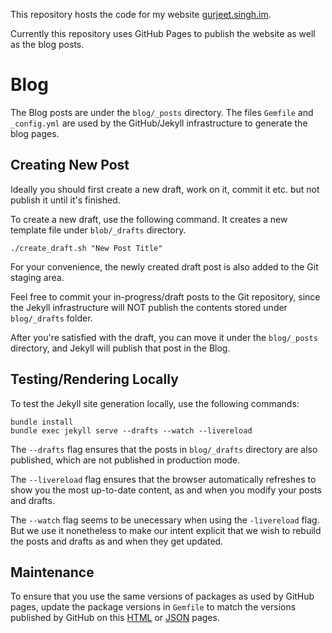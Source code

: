 This repository hosts the code for my website [gurjeet.singh.im][gurjeet].

Currently this repository uses GitHub Pages to publish the website as well as
the blog posts.

[gurjeet]: gurjeet.singh.im

Blog
====

The Blog posts are under the `blog/_posts` directory.  The files `Gemfile` and
`_config.yml` are used by the GitHub/Jekyll infrastructure to generate the blog
pages.

Creating New Post
-----------------

Ideally you should first create a new draft, work on it, commit it etc. but not
publish it until it's finished.

To create a new draft, use the following command. It creates a new template file
under `blob/_drafts` directory.

    ./create_draft.sh "New Post Title"

For your convenience, the newly created draft post is also added to the Git
staging area.

Feel free to commit your in-progress/draft posts to the Git repository, since
the Jekyll infrastructure will NOT publish the contents stored under
`blog/_drafts` folder.

After you're satisfied with the draft, you can move it under the `blog/_posts`
directory, and Jekyll will publish that post in the Blog.

Testing/Rendering Locally
-------------------------

To test the Jekyll site generation locally, use the following commands:

    bundle install
    bundle exec jekyll serve --drafts --watch --livereload

The `--drafts` flag ensures that the posts in `blog/_drafts` directory are also
published, which are not published in production mode.

The `--livereload` flag ensures that the browser automatically refreshes to show
you the most up-to-date content, as and when you modify your posts and drafts.

The `--watch` flag seems to be  unecessary when using the `-livereload` flag.
But we use it nonetheless to make our intent explicit that we wish to rebuild
the posts and drafts as and when they get updated.

Maintenance
----------

To ensure that you use the same versions of packages as used by GitHub pages,
update the package versions in `Gemfile` to match the versions published by
GitHub on this [HTML][GitHub Jekyll Versions] or [JSON][GitHub Jekyll Versions
JSON] pages.

[GitHub Jekyll Versions]: https://pages.github.com/versions/
[GitHub Jekyll Versions JSON]: https://pages.github.com/versions.json

